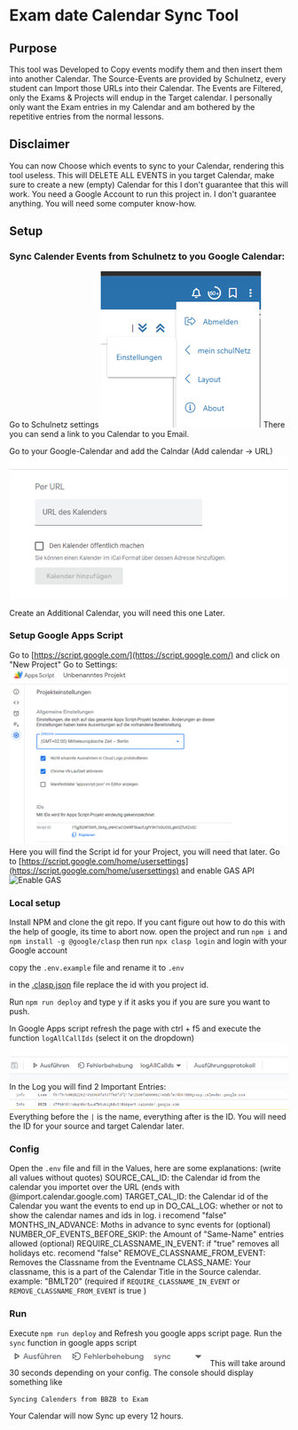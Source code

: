 # Exam date Calendar Sync Tool

## Purpose
This tool was Developed to Copy events modify them and then insert them into another Calendar.
The Source-Events are provided by Schulnetz, every student can Import those URLs into their Calendar.
The Events are Filtered, only the Exams & Projects will endup in the Target calendar.
I personally only want the Exam entries in my Calendar and am bothered by the repetitive entries from the normal lessons.

## Disclaimer
You can now Choose which events to sync to your Calendar, rendering this tool useless.
This will DELETE ALL EVENTS in you target Calendar, make sure to create a new (empty) Calendar for this
I don't guarantee that this will work. You need a Google Account to run this project in.
I don't guarantee anything.
You will need some computer know-how.

## Setup

### Sync Calender Events from Schulnetz to you Google Calendar:
Go to Schulnetz settings
![... mein Schulnetz Einstellungen](./docs/assets/Screenshot_schulnetz_settings.png)
There you can send a link to you Calendar to you Email.

Go to your Google-Calendar and add the Calndar (Add calendar -> URL)
![Add calendar with URL](./docs/assets/Screenshot_add_cal.png)

Create an Additional Calendar, you will need this one Later.

### Setup Google Apps Script
Go to [https://script.google.com/](https://script.google.com/) and click on "New Project"
Go to Settings:
![Script ID](./docs/assets/Screenshot_new_GAS_project.png)
Here you will find the Script id for your Project, you will need that later.
Go to [https://script.google.com/home/usersettings](https://script.google.com/home/usersettings) and enable GAS API
![Enable GAS](https://user-images.githubusercontent.com/744973/54870967-a9135780-4d6a-11e9-991c-9f57a508bdf0.gif)

### Local setup
Install NPM and clone the git repo. If you cant figure out how to do this with the help of google, its time to abort now.
open the project and run `npm i`
and `npm install -g @google/clasp`
then run `npx clasp login` and login with your Google account

copy the `.env.example` file and rename it to `.env`

in the [.clasp.json](.clasp.json) file replace the id with you project id.

Run `npm run deploy` and type y if it asks you if you are sure you want to push.

In Google Apps script refresh the page with ctrl + f5 and execute the function `logAllCallIds` (select it on the dropdown)
![](./docs/assets/Screenshot_execute_gas.png)
In the Log you will find 2 Important Entries:
![](./docs/assets/Screenshot_GAS_log.png)
Everything before the `|` is the name, everything after is the ID. You will need the ID for your source and target Calendar later.

### Config
Open the `.env` file and fill in the Values, here are some explanations:
(write all values without quotes)
SOURCE_CAL_ID: the Calendar id from the calendar you importet over the URL (ends with @import.calendar.google.com)
TARGET_CAL_ID: the Calendar id of the Calendar you want the events to end up in
DO_CAL_LOG: whether or not to show the calendar names and ids in log. i recomend "false"
MONTHS_IN_ADVANCE: Moths in advance to sync events for (optional)
NUMBER_OF_EVENTS_BEFORE_SKIP: the Amount of "Same-Name" entries allowed (optional)
REQUIRE_CLASSNAME_IN_EVENT: if "true" removes all holidays etc. recomend "false"
REMOVE_CLASSNAME_FROM_EVENT: Removes the Classname from the Eventname
CLASS_NAME: Your classname, this is a part of the Calendar Title in the Source calendar. example: "BMLT20" (required if `REQUIRE_CLASSNAME_IN_EVENT` or `REMOVE_CLASSNAME_FROM_EVENT` is true )

### Run
Execute `npm run deploy` and Refresh you google apps script page.
Run the `sync` function in google apps script
![](./docs/assets/Screenshot_gas_sync.png)
This will take around 30 seconds depending on your config.
The console should display something like
```
Syncing Calenders from BBZB to Exam
```
Your Calendar will now Sync up every 12 hours.
